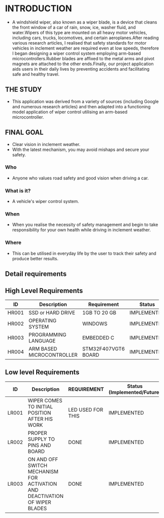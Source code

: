 # INTRODUCTION

- A windshield wiper, also known as a wiper blade, is a device that cleans the front window of a car of rain, snow, ice, washer fluid, and water.Wipers of this type are mounted on all heavy motor vehicles, including cars, trucks, locomotives, and certain aeroplanes.After reading various research articles, I realised that safety standards for motor vehicles in inclement weather are required even at low speeds, therefore I began designing a wiper control system employing arm-based microcontrollers.Rubber blades are affixed to the metal arms and pivot magnets are attached to the other ends.Finally, our project application aids users in their daily lives by preventing accidents and facilitating safe and healthy travel.

## THE STUDY

- This application was derived from a variety of sources (including Google and numerous research articles) and then adapted into a functioning model application of wiper control utilising an arm-based microcontroller.

## FINAL GOAL

- Clear vision in inclement weather. 
- With the latest mechanism, you may avoid mishaps and secure your safety.

### Who

- Anyone who values road safety and good vision when driving a car.
 
### What is it?

- A vehicle's wiper control system.

### When 

- When you realise the necessity of safety management and begin to take responsibility for your own health while driving in inclement weather.

### Where

- This can be utilised in everyday life by the user to track their safety and produce better results.

## Detail requirements

## High Level Requirements
| ID | Description | Requirement | Status | 
| ----- | ----- | ------- | ---------|
| HR001 | SSD or HARD DRIVE  | 1GB TO 20 GB | IMPLEMENTED | 
| HR002 | OPERATING SYSTEM  | WINDOWS |  IMPLEMENTED  |
| HR003 | PROGRAMMING LANGUAGE | EMBEDDED C |  IMPLEMENTED  |
| HR004 | ARM BASED MICROCONTROLLER | STM32F407VGT6 BOARD  |  IMPLEMENTED  |
## Low level Requirements
| ID | Description | REQUIREMENT | Status (Implemented/Future) |
| ------ | --------- | ------ | ----- |
| LR001 | WIPER COMES TO INITIAL POSITION AFTER HIS WORK | LED USED FOR THIS |  IMPLEMENTED  |
| LR002 | PROPER SUPPLY TO PINS AND BOARD | DONE |  IMPLEMENTED |
| LR003 | ON AND OFF SWITCH MECHANISM FOR ACTIVATION AND DEACTIVATION OF WIPER BLADES  | DONE  | IMPLEMENTED |
